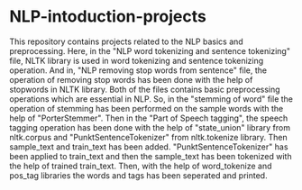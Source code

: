 # NLP-intoduction-projects
This repository contains projects related to the NLP basics and preprocessing.
Here, in the "NLP word tokenizing and sentence tokenizing" file, NLTK library is used in word tokenizing and sentence tokenizing operation. 
And in, "NLP removing stop words from sentence" file, the operation of removing stop words has been done with the help of stopwords in NLTK library.
Both of the files contains basic preprocessing operations which are essential in NLP.
So, in the "stemming of word" file the operation of stemming has been performed on the sample words with the help of "PorterStemmer". 
Then in the "Part of Speech tagging", the speech tagging operation has been done with the help of "state_union" library from nltk.corpus and "PunktSentenceTokenizer" from nltk.tokenize library. Then sample_text and train_text has been added. "PunktSentenceTokenizer" has been applied to train_text and then the sample_text has been tokenized with the help of trained train_text. Then, with the help of word_tokenize and pos_tag libraries the words and tags has been seperated and printed.
